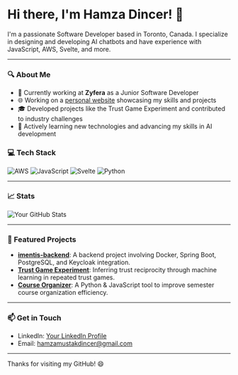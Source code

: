 # Hi there, I'm Hamza Dincer! 👋

I'm a passionate Software Developer based in Toronto, Canada. I specialize in designing and developing AI chatbots and have experience with JavaScript, AWS, Svelte, and more.

---

### 🔍 About Me
- 💼 Currently working at **Zyfera** as a Junior Software Developer
- 🌐 Working on a [personal website](https://hamza-dincer.vercel.app) showcasing my skills and projects
- 🎓 Developed projects like the Trust Game Experiment and contributed to industry challenges
- 🌱 Actively learning new technologies and advancing my skills in AI development

### 💻 Tech Stack
![AWS](https://img.shields.io/badge/AWS-232F3E?style=for-the-badge&logo=amazon-aws&logoColor=white)
![JavaScript](https://img.shields.io/badge/JavaScript-323330?style=for-the-badge&logo=javascript&logoColor=F7DF1E)
![Svelte](https://img.shields.io/badge/Svelte-FF3E00?style=for-the-badge&logo=svelte&logoColor=white)
![Python](https://img.shields.io/badge/Python-3670A0?style=for-the-badge&logo=python&logoColor=ffdd54)

---

### 📈 Stats
![Your GitHub Stats](https://github-readme-stats.vercel.app/api?username=yourusername&show_icons=true&theme=radical)

---

### 🚀 Featured Projects
- [**imentis-backend**](https://github.com/yourusername/imentis-backend): A backend project involving Docker, Spring Boot, PostgreSQL, and Keycloak integration.
- [**Trust Game Experiment**](https://github.com/yourusername/trust-game-experiment): Inferring trust reciprocity through machine learning in repeated trust games.
- [**Course Organizer**](https://github.com/yourusername/course-organizer): A Python & JavaScript tool to improve semester course organization efficiency.

---

### 📫 Get in Touch
- LinkedIn: [Your LinkedIn Profile](https://www.linkedin.com/in/hamza-dincer)
- Email: [hamzamustakdincer@gmail.com](mailto:hamzamustakdincer@gmail.com)

---

Thanks for visiting my GitHub! 😄
